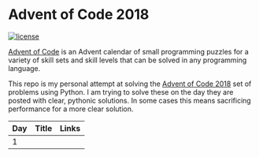 # Advent of Code 2018

[![license](https://img.shields.io/github/license/mashape/apistatus.svg)]()

[Advent of Code](http://adventofcode.com) is an Advent calendar of small programming puzzles for a variety of skill sets and skill levels that can be solved in any programming language. 

This repo is my personal attempt at solving the [Advent of Code 2018](http://adventofcode.com) set of problems using Python. I am trying to solve these on the day they are posted with clear, pythonic solutions. In some cases this means sacrificing performance for a more clear solution.

|   Day   | Title                                         |  Links                                       |
| --------|-----------------------------------------------|--------------------------------------------- |
|    1    | <title>                                       |  [\[Code\]](https://github.com/basoares/advent-of-code-2017) [\[AoC\]](http://adventofcode.com/2018/day/1) |

Copyright &copy; 2018 by B. Soares.
